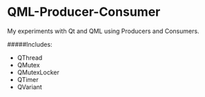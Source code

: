 # QML-Producer-Consumer

My experiments with Qt and QML using Producers and Consumers.

#####Includes:
- QThread
- QMutex
- QMutexLocker
- QTimer
- QVariant
